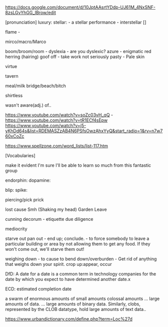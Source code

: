 https://docs.google.com/document/d/10JptAAsrtYDdp-UJ61M_4NxSNF-8zsLGvYhGG_IBrow/edit

[pronunciation]
luxury: 
stellar:
    - a stellar performance
    - interstellar []

flame
    - 

mirco/macro/Marco

boom/broom/room - 
dyslexia
    - are you dyslexic?
azure - 
enigmatic
red herring (hairing)
goof off - take work not seriously
pasty - Pale skin

virtue

tavern

meal/milk
bridge/beach/bitch

shirtless

wasn't aware(adj.) of..


https://www.youtube.com/watch?v=soZc03vH_qQ
    - 
https://www.youtube.com/watch?v=tR1ECf4sEpw
https://www.youtube.com/watch?v=j5-yKhDd64s&list=RDEMASZzAB4N6PSfsOwzAhxYyQ&start_radio=1&rv=n7w760xCoZc

https://www.spellzone.com/word_lists/list-117.htm

[Vocabularies]

make it evident
I'm sure I'll be able to learn so much from this fantastic group

endorphin:
dopamine: 

blip:
spike:

piercing/pick
prick

lost cause
Smh (Shaking my head)
Garden Leave

cunning
decorum - etiquette
due diligence

mediocrity

starve out
pan out 
    - end up; conclude.
    - to force somebody to leave a particular building or area by not allowing them to get any food. If they won't come out, we'll starve them out!

weighing down - to cause to bend down/overburden
              - Get rid of anything that weighs down your spirit.
crop up:appear, occur

DfD:
A date for a date is a common term in technology companies for the date by which you expect to have determined another date.x

ECD: estimated completion date

a swarm of
enormous amounts of
small amounts 
colossal amounts
... large amounts of data. 
... large amounts of binary data. 
Similarly, clobs, represented by the CLOB datatype, hold large amounts of text data..



https://www.urbandictionary.com/define.php?term=Loc%27d